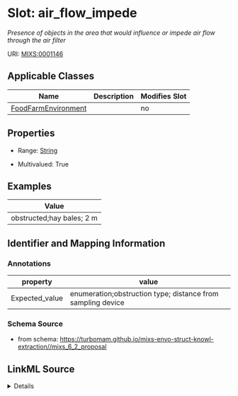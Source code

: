# Slot: air_flow_impede


_Presence of objects in the area that would influence or impede air flow through the air filter_



URI: [MIXS:0001146](https://w3id.org/mixs/0001146)



<!-- no inheritance hierarchy -->




## Applicable Classes

| Name | Description | Modifies Slot |
| --- | --- | --- |
[FoodFarmEnvironment](FoodFarmEnvironment.md) |  |  no  |







## Properties

* Range: [String](String.md)

* Multivalued: True






## Examples

| Value |
| --- |
| obstructed;hay bales; 2 m |

## Identifier and Mapping Information





### Annotations

| property | value |
| --- | --- |
| Expected_value | enumeration;obstruction type; distance from sampling device |



### Schema Source


* from schema: https://turbomam.github.io/mixs-envo-struct-knowl-extraction//mixs_6_2_proposal




## LinkML Source

<details>
```yaml
name: air_flow_impede
annotations:
  Expected_value:
    tag: Expected_value
    value: enumeration;obstruction type; distance from sampling device
description: Presence of objects in the area that would influence or impede air flow
  through the air filter
title: local air flow impediments
notes:
- air
examples:
- value: obstructed;hay bales; 2 m
from_schema: https://turbomam.github.io/mixs-envo-struct-knowl-extraction//mixs_6_2_proposal
rank: 1000
string_serialization: '[obstructed|unobstructed]; {text}; {measurement value}'
slot_uri: MIXS:0001146
multivalued: true
alias: air_flow_impede
domain_of:
- FoodFarmEnvironment
range: string
required: false
recommended: false

```
</details>
